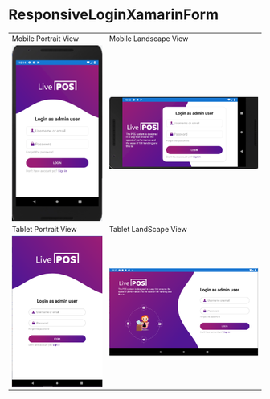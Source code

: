 # ResponsiveLoginXamarinForm

<table>
  <tr>
    <td>Mobile Portrait View</td>
    <td>Mobile Landscape View</td>
  </tr>
  <tr>
    <td>
        <img src="/ResponsiveLoginXamarinForm/LoginPageDesign/images/MobilePortrait.PNG" width=300 />
    </td>
    <td>
         <img src="/ResponsiveLoginXamarinForm/LoginPageDesign/images/MobileLandScape.PNG" width=500 />
    </td>
  </tr>
    <tr>
    <td>Tablet Portrait View</td>
    <td>Tablet LandScape View</td>
  </tr>
  <tr>
    <td>
       <img src="/ResponsiveLoginXamarinForm/LoginPageDesign/images/TabletPortrait.PNG" width=300 />
    </td>
    <td>
      <img src="/ResponsiveLoginXamarinForm/LoginPageDesign/images/TabletLandScape.PNG" width=500 />
    </td>
  </tr>
</table>

